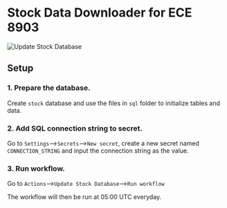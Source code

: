 # Stock Data Downloader for ECE 8903
![Update Stock Database](https://github.com/sqmscm/StockDataDownloader/workflows/Update%20Stock%20Database/badge.svg?branch=main&event=schedule)
## Setup
### 1. Prepare the database.
Create `stock` database and use the files in `sql` folder to initialize tables and data.
### 2. Add SQL connection string to secret.
Go to `Settings`-->`Secrets`-->`New secret`, create a new secret named `CONNECTION_STRING` and input the connection string as the value.
### 3. Run workflow.
Go to `Actions`-->`Update Stock Database`-->`Run workflow`

The workflow will then be run at 05:00 UTC everyday.

